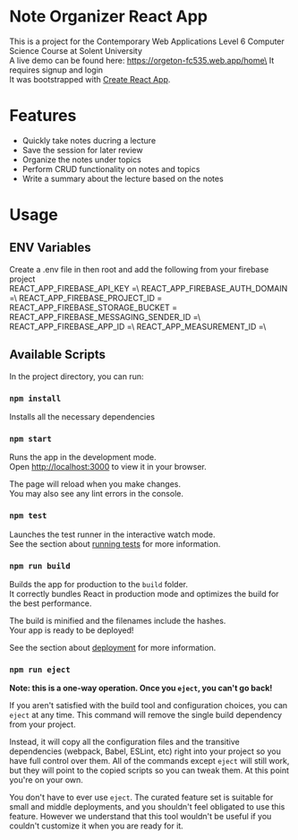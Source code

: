 # Note Organizer React App
This is a project for the Contemporary Web Applications Level 6 Computer Science Course at Solent University\
A live demo can be found here: https://orgeton-fc535.web.app/home\
It requires signup and login\
It was bootstrapped with [Create React App](https://github.com/facebook/create-react-app).

# Features
- Quickly take notes ducring a lecture
- Save the session for later review
- Organize the notes under topics
- Perform CRUD functionality on notes and topics
- Write a summary about the lecture based on the notes

# Usage

## ENV Variables
Create a .env file in then root and add the following from your firebase project\
REACT_APP_FIREBASE_API_KEY =\ 
REACT_APP_FIREBASE_AUTH_DOMAIN =\ 
REACT_APP_FIREBASE_PROJECT_ID =\
REACT_APP_FIREBASE_STORAGE_BUCKET =\
REACT_APP_FIREBASE_MESSAGING_SENDER_ID =\ 
REACT_APP_FIREBASE_APP_ID =\ 
REACT_APP_MEASUREMENT_ID =\ 


## Available Scripts

In the project directory, you can run:

### `npm install`

Installs all the necessary dependencies

### `npm start`

Runs the app in the development mode.\
Open [http://localhost:3000](http://localhost:3000) to view it in your browser.

The page will reload when you make changes.\
You may also see any lint errors in the console.

### `npm test`

Launches the test runner in the interactive watch mode.\
See the section about [running tests](https://facebook.github.io/create-react-app/docs/running-tests) for more information.

### `npm run build`

Builds the app for production to the `build` folder.\
It correctly bundles React in production mode and optimizes the build for the best performance.

The build is minified and the filenames include the hashes.\
Your app is ready to be deployed!

See the section about [deployment](https://facebook.github.io/create-react-app/docs/deployment) for more information.

### `npm run eject`

**Note: this is a one-way operation. Once you `eject`, you can't go back!**

If you aren't satisfied with the build tool and configuration choices, you can `eject` at any time. This command will remove the single build dependency from your project.

Instead, it will copy all the configuration files and the transitive dependencies (webpack, Babel, ESLint, etc) right into your project so you have full control over them. All of the commands except `eject` will still work, but they will point to the copied scripts so you can tweak them. At this point you're on your own.

You don't have to ever use `eject`. The curated feature set is suitable for small and middle deployments, and you shouldn't feel obligated to use this feature. However we understand that this tool wouldn't be useful if you couldn't customize it when you are ready for it.




